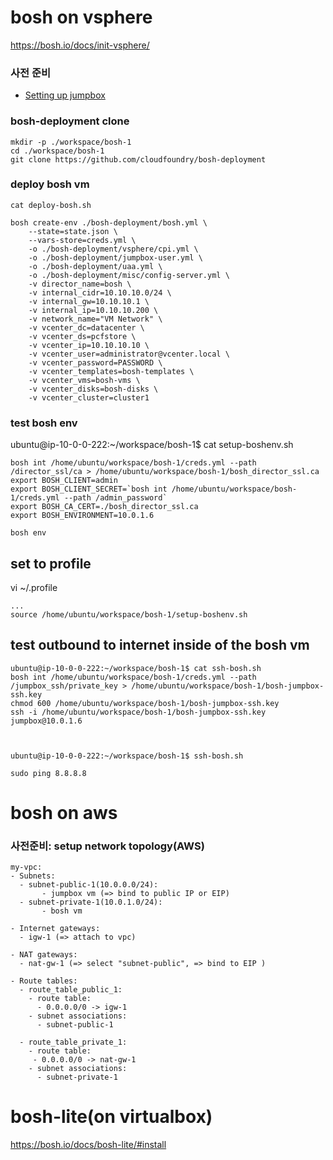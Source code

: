 
# bosh on vsphere

https://bosh.io/docs/init-vsphere/

### 사전 준비
- [Setting up jumpbox](setup-bbl-sandbox.md)


### bosh-deployment clone
```
mkdir -p ./workspace/bosh-1
cd ./workspace/bosh-1
git clone https://github.com/cloudfoundry/bosh-deployment

```
### deploy bosh vm

```
cat deploy-bosh.sh

bosh create-env ./bosh-deployment/bosh.yml \
    --state=state.json \
    --vars-store=creds.yml \
    -o ./bosh-deployment/vsphere/cpi.yml \
    -o ./bosh-deployment/jumpbox-user.yml \
    -o ./bosh-deployment/uaa.yml \
    -o ./bosh-deployment/misc/config-server.yml \
    -v director_name=bosh \
    -v internal_cidr=10.10.10.0/24 \
    -v internal_gw=10.10.10.1 \
    -v internal_ip=10.10.10.200 \
    -v network_name="VM Network" \
    -v vcenter_dc=datacenter \
    -v vcenter_ds=pcfstore \
    -v vcenter_ip=10.10.10.10 \
    -v vcenter_user=administrator@vcenter.local \
    -v vcenter_password=PASSWORD \
    -v vcenter_templates=bosh-templates \
    -v vcenter_vms=bosh-vms \
    -v vcenter_disks=bosh-disks \
    -v vcenter_cluster=cluster1
```

### test bosh env

ubuntu@ip-10-0-0-222:~/workspace/bosh-1$ cat setup-boshenv.sh
```
bosh int /home/ubuntu/workspace/bosh-1/creds.yml --path /director_ssl/ca > /home/ubuntu/workspace/bosh-1/bosh_director_ssl.ca
export BOSH_CLIENT=admin
export BOSH_CLIENT_SECRET=`bosh int /home/ubuntu/workspace/bosh-1/creds.yml --path /admin_password`
export BOSH_CA_CERT=./bosh_director_ssl.ca
export BOSH_ENVIRONMENT=10.0.1.6

bosh env
```


## set to profile
vi ~/.profile
```
...
source /home/ubuntu/workspace/bosh-1/setup-boshenv.sh
```


## test outbound to internet inside of the bosh vm
```
ubuntu@ip-10-0-0-222:~/workspace/bosh-1$ cat ssh-bosh.sh
bosh int /home/ubuntu/workspace/bosh-1/creds.yml --path /jumpbox_ssh/private_key > /home/ubuntu/workspace/bosh-1/bosh-jumpbox-ssh.key
chmod 600 /home/ubuntu/workspace/bosh-1/bosh-jumpbox-ssh.key
ssh -i /home/ubuntu/workspace/bosh-1/bosh-jumpbox-ssh.key jumpbox@10.0.1.6



ubuntu@ip-10-0-0-222:~/workspace/bosh-1$ ssh-bosh.sh

sudo ping 8.8.8.8

```


# bosh on aws
### 사전준비: setup network topology(AWS)
```
my-vpc:
- Subnets:
  - subnet-public-1(10.0.0.0/24):
       - jumpbox vm (=> bind to public IP or EIP)
  - subnet-private-1(10.0.1.0/24):
       - bosh vm
   
- Internet gateways: 
  - igw-1 (=> attach to vpc)
    
- NAT gateways:
  - nat-gw-1 (=> select "subnet-public", => bind to EIP )

- Route tables:     
  - route_table_public_1:
    - route table:
      - 0.0.0.0/0 -> igw-1
    - subnet associations:
      - subnet-public-1
      
  - route_table_private_1:
    - route table:
     - 0.0.0.0/0 -> nat-gw-1
    - subnet associations:
      - subnet-private-1

```



# bosh-lite(on virtualbox)
https://bosh.io/docs/bosh-lite/#install



